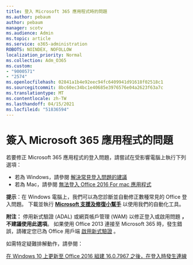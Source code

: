 ```yaml
---
title: 登入 Microsoft 365 應用程式時的問題
ms.author: pebaum
author: pebaum
manager: scotv
ms.audience: Admin
ms.topic: article
ms.service: o365-administration
ROBOTS: NOINDEX, NOFOLLOW
localization_priority: Normal
ms.collection: Adm_O365
ms.custom:
- "9000571"
- "2574"
ms.openlocfilehash: 02841a1b4e92eec94fc6409941d91618f02518c1
ms.sourcegitcommit: 8bc60ec34bc1e40685e3976576e04a2623f63a7c
ms.translationtype: MT
ms.contentlocale: zh-TW
ms.lasthandoff: 04/15/2021
ms.locfileid: "51836594"
---
```

# <a name="issues-signing-into-microsoft-365-apps"></a>簽入 Microsoft 365 應用程式的問題

若要修正 Microsoft 365 應用程式的登入問題，請嘗試在受影響電腦上執行下列選項：  

- 若為 Windows，請參閱 [解決常見登入問題的建議](https://docs.microsoft.com/office365/troubleshoot/administration/disabling-adal-wam-not-recommended#recommendations-on-resolving-common-sign-in-issues)
- 若為 Mac，請參閱  [無法登入 Office 2016 For mac 應用程式](https://docs.microsoft.com/office365/troubleshoot/authentication/sign-in-to-office-2016-for-mac-fail)

**提示**：在 Windows 電腦上，我們可以為您診斷並自動修正數種常見的 Office 登入問題。 下載並執行 **[Microsoft 支援及修復小幫手](https://aka.ms/SaRA-OfficeSignInScenario)** 以使用我們的自動化工具。

**附注：** 停用新式驗證 (ADAL) 或網頁帳戶管理 (WAM) 以修正登入或啟用問題  **，不建議使用此選項**。 如果使用 Office 2013 連接至 Microsoft 365 時，發生錯誤，請確定您已為 Office 用戶端 [啟用新式驗證](https://docs.microsoft.com/microsoft-365/admin/security-and-compliance/enable-modern-authentication)  。

如需特定疑難排解動作，請參閱：

[在 Windows 10 上更新至 Office 2016 組建 16.0.7967 之後，在登入時發生連線問題](https://docs.microsoft.com/office365/troubleshoot/administration/connection-issue-when-sign-in-office-2016)  

[您無法登入您的組織帳戶，例如 Office 365、Azure 或 Intune](https://docs.microsoft.com/office365/troubleshoot/authentication/sign-in-to-office-365-azure-intune)

[如何疑難排解無法登入 Office 365、Azure 或 Intune 的非瀏覽器應用程式](https://support.office.com/article/how-to-troubleshoot-non-browser-apps-that-can-t-sign-in-to-office-365-azure-or-intune-3ba1b268-66f6-462c-b0e5-070f5c2603c1?ui=en-US&rs=en-US&ad=US)

[在 Office 中重複提示認證](https://docs.microsoft.com/office365/troubleshoot/authentication/access-denied-when-connect-to-office-365)